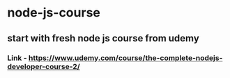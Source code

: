 # node-js-course
## start with fresh node js course from udemy 
### Link - https://www.udemy.com/course/the-complete-nodejs-developer-course-2/
